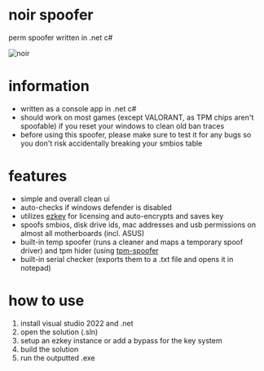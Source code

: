 # noir spoofer
perm spoofer written in .net c#

![noir](https://github.com/user-attachments/assets/5a3efbee-27eb-4140-8eb9-4f940509f4d0)

# information
- written as a console app in .net c#
- should work on most games (except VALORANT, as TPM chips aren't spoofable) if you reset your windows to clean old ban traces
- before using this spoofer, please make sure to test it for any bugs so you don't risk accidentally breaking your smbios table

# features
- simple and overall clean ui
- auto-checks if windows defender is disabled
- utilizes [ezkey](https://github.com/vzpyr/ezkey) for licensing and auto-encrypts and saves key
- spoofs smbios, disk drive ids, mac addresses and usb permissions on almost all motherboards (incl. ASUS)
- built-in temp spoofer (runs a cleaner and maps a temporary spoof driver) and tpm hider (using [tpm-spoofer](https://github.com/SamuelTulach/tpm-spoofer)
- built-in serial checker (exports them to a .txt file and opens it in notepad)

# how to use
1. install visual studio 2022 and .net
2. open the solution (.sln)
3. setup an ezkey instance or add a bypass for the key system
4. build the solution
5. run the outputted .exe
